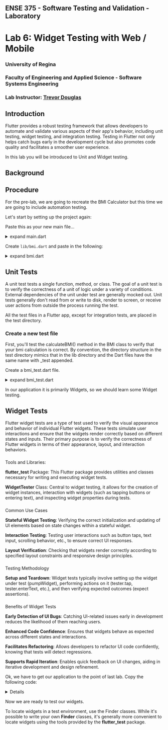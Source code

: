 ## ENSE 375 - Software Testing and Validation - Laboratory

# Lab 6: Widget Testing with Web / Mobile

### University of Regina
### Faculty of Engineering and Applied Science - Software Systems Engineering

### Lab Instructor: [Trevor Douglas](mailto:trevor.douglas@uregina.ca)

## Introduction

Flutter provides a robust testing framework that allows developers to automate and validate various aspects of their app's behavior, including unit testing, widget testing, and integration testing. Testing in Flutter not only helps catch bugs early in the development cycle but also promotes code quality and facilitates a smoother user experience.

In this lab you will be introduced to Unit and Widget testing.

## Background

## Procedure
For the pre-lab, we are going to recreate the BMI Calculator but this time we are going to include automation testing.

Let's start by setting up the project again:

Paste this as your new main file...


<details>
<summary>expand main.dart</summary>

in `main.dart`
```dart
import 'package:flutter/material.dart';
import 'bmi.dart';

void main() {
   runApp(MyApp());
}

class MyApp extends StatelessWidget {
  @override
  Widget build(BuildContext context) {
    return MaterialApp(
    );
  }
}


```

</details>

Create `lib/bmi.dart` and paste in the following:

<details>
<summary>expand bmi.dart</summary>

```dart
import 'package:flutter/material.dart';

class BMI {

    double calculateBMI(double height, double weight) {
        double heightInCM = height;
        double weightInKg = weight;
        double heightInM = heightInCM / 100;
        double heightSquared = heightInM * heightInM;
        double result = weightInKg / heightSquared;
        return result;
    }


}
```
</details>

## Unit Tests
A unit test tests a single function, method, or class. The goal of a unit test is to verify the correctness of a unit of logic under a variety of conditions. External dependencies of the unit under test are generally mocked out. Unit tests generally don't read from or write to disk, render to screen, or receive user actions from outside the process running the test. 

All the test files in a Flutter app, except for integration tests, are placed in the test directory.

### Create a new test file
First, you'll test the calculateBMI() method in the BMI class to verify that your bmi calculation is correct.  By convention, the directory structure in the test directory mimics that in the lib directory and the Dart files have the same name with _test appended.


Create a bmi_test.dart file.

<details>

<summary>expand bmi_test.dart</summary>

```dart

import 'package:bmi_in_class/bmi.dart';
import 'package:flutter_test/flutter_test.dart';

void main() {
  group('Testing BMI', () {
    var bmi = BMI();

    test('Testing the BMI calculation', () {
      double bmiCalc = bmi.calculateBMI(175, 90);
      expect('29.39', bmiCalc.toStringAsFixed(2));
    });
  });
}
```
</details>

In our application it is primarily Widgets, so we should learn some Widget testing.


## Widget Tests
Flutter widget tests are a type of test used to verify the visual appearance and behavior of individual Flutter widgets. These tests simulate user interactions and ensure that the widgets render correctly based on different states and inputs. Their primary purpose is to verify the correctness of Flutter widgets in terms of their appearance, layout, and interaction behaviors.

###
Tools and Libraries:

**flutter_test** Package: This Flutter package provides utilities and classes necessary for writing and executing widget tests.

**WidgetTester** Class: Central to widget testing, it allows for the creation of widget instances, interaction with widgets (such as tapping buttons or entering text), and inspecting widget properties during tests.

###
Common Use Cases

**Stateful Widget Testing**: Verifying the correct initialization and updating of UI elements based on state changes within a stateful widget.

**Interaction Testing**: Testing user interactions such as button taps, text input, scrolling behavior, etc., to ensure correct UI responses.

**Layout Verification**: Checking that widgets render correctly according to specified layout constraints and responsive design principles.

###
Testing Methodology

**Setup and Teardown**: Widget tests typically involve setting up the widget under test (pumpWidget), performing actions on it (tester.tap, tester.enterText, etc.), and then verifying expected outcomes (expect assertions).

###
Benefits of Widget Tests

**Early Detection of UI Bugs**: Catching UI-related issues early in development reduces the likelihood of them reaching users.

**Enhanced Code Confidence**: Ensures that widgets behave as expected across different states and interactions.

**Facilitates Refactoring**: Allows developers to refactor UI code confidently, knowing that tests will detect regressions.

**Supports Rapid Iteration**: Enables quick feedback on UI changes, aiding in iterative development and design refinement.


Ok, we have to get our application to the point of last lab.  Copy the following code:

<details>

```dart 
import 'package:flutter/material.dart';

class BMI extends StatefulWidget {
  const BMI({super.key});

  @override
  State<BMI> createState() => _BMIState();
}

class _BMIState extends State<BMI> {
  final TextEditingController _heightController = TextEditingController();
  final TextEditingController _weightController = TextEditingController();

  double? _result;

  var _bmiVal;

  @override
  Widget build(BuildContext context) {
    return Scaffold(
      appBar: AppBar(
        title: Text('BMI Calculator'),
        centerTitle: true,
      ),
      body: Container(
        padding: EdgeInsets.symmetric(horizontal: 10.0),
        child: Column(
          mainAxisAlignment: MainAxisAlignment.center,
          children: <Widget>[
            TextField(
              controller: _heightController,
              keyboardType: TextInputType.number,
              decoration: InputDecoration(
                labelText: 'height in cm',
              ),
            ),
            SizedBox(height: 50),
            TextField(
              controller: _weightController,
              keyboardType: TextInputType.number,
              decoration: InputDecoration(
                labelText: 'weight in kg',
              ),
            ),
            SizedBox(height: 50),
            OutlinedButton(
              onPressed: calculateBMI,
              child: Text(
                "Calculate",
              ),
            ),
            SizedBox(height: 50),
            Text('Result'),
            Text(
              _result == null
                  ? "Enter Value"
                  : "${_result!.toStringAsFixed(2)}",
              style: TextStyle(
                color: Colors.redAccent,
                fontSize: 19.4,
                fontWeight: FontWeight.w500,
              ),
            ),
          ],
        ),
      ),
    );
  }

  void calculateBMI() {
    double heightInCM = double.parse(_heightController.text);
    double weightInKg = double.parse(_weightController.text);
    double heightInM = heightInCM / 100;
    double heightSquared = heightInM * heightInM;
    _result = weightInKg / heightSquared;
    setState(() {});
  }
}
```
</details>

Now we are ready to test our widgets.  

To locate widgets in a test environment, use the Finder classes. While it's possible to write your own **Finder** classes, it's generally more convenient to locate widgets using the tools provided by the **flutter_test** package.